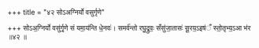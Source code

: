 +++
title = "४२ सोऽअग्निर्यो वसुर्गृणे"

+++
सोऽअ॒ग्निर्यो वसु॑र्गृ॒णे सं यमा॒य॑न्ति धे॒नवः॑। समर्व॑न्तो रघु॒द्रुवः॒ सँसु॑जा॒तासः॑ सू॒रय॒ऽइष॑ँ स्तो॒तृभ्य॒ऽआ भ॑र ॥४२ ॥